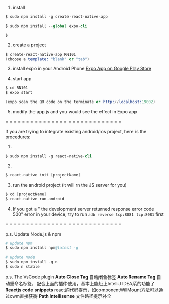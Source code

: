 1. install

```s
$ sudo npm install -g create-react-native-app

$ sudo npm install --global expo-cli

$ 
```

2. create a project 

```s
$ create-react-native-app RN101
(choose a template: "blank" or "tab")
```

3. install expo in your Android Phone
[Expo App on Google Play Store](https://play.google.com/store/apps/details?id=host.exp.exponent)

4. start app
```s
$ cd RN101
$ expo start

(expo scan the QR code on the terminate or http://localhost:19002)
```

5. modify the app.js
and you would see the effect in Expo app


= = = = = = = = = = = = = = = = = = = = = = = = = = = = 

If you are trying to integrate existing android/ios project, here is the procedures:

1.
```s
$ sudo npm install -g react-native-cli
```


2. 
```s
$ react-native init [projectName]
```

3. run the android project
(it will rn the JS server for you)

```s
$ cd [projectName]
$ react-native run-android
```

4. If you got a " the development server returned response error code 500" error in your device, try to run `adb reverse tcp:8081 tcp:8081` first



= = = = = = = = = = = = = = = = = = = = = = = = = = = = 

p.s. Update Node.js & npm
```s
# update npm
$ sudo npm install npm@latest -g

# update node
$ sudo npm install -g n
$ sudo n stable
```



p.s. The VsCode plugin 
**Auto Close Tag** 自动闭合标签
**Auto Rename Tag** 自动重命名标签，配合上面的插件使用，基本上能赶上IntelliJ IDEA系的功能了
**Reactjs code snippets** react的代码提示，如componentWillMount方法可以通过cwm直接获得
**Path Intellisense** 文件路径提示补全
